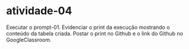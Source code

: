 # atividade-04
Executar o prompt-01.
Evidenciar o print da execução mostrando o conteúdo da tabela criada. 
Postar o print no Github e o link do Github no GoogleClassroom.